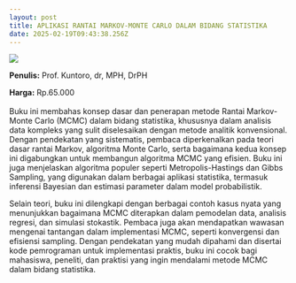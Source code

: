 ```yaml
---
layout: post
title: APLIKASI RANTAI MARKOV-MONTE CARLO DALAM BIDANG STATISTIKA
date: 2025-02-19T09:43:38.256Z
---
```

![](/images/uploads/screenshot-2025-02-19-164241.jpg)

**P﻿enulis:** Prof. Kuntoro, dr, MPH, DrPH

**Harga:** Rp.65.000\
\
Buku ini membahas konsep dasar dan penerapan metode Rantai Markov-Monte Carlo (MCMC) dalam bidang statistika, khususnya dalam analisis data kompleks yang sulit diselesaikan dengan metode analitik konvensional. Dengan pendekatan yang sistematis, pembaca diperkenalkan pada teori dasar rantai Markov, algoritma Monte Carlo, serta bagaimana kedua konsep ini digabungkan untuk membangun algoritma MCMC yang efisien. Buku ini juga menjelaskan algoritma populer seperti Metropolis-Hastings dan Gibbs Sampling, yang digunakan dalam berbagai aplikasi statistika, termasuk inferensi Bayesian dan estimasi parameter dalam model probabilistik.

Selain teori, buku ini dilengkapi dengan berbagai contoh kasus nyata yang menunjukkan bagaimana MCMC diterapkan dalam pemodelan data, analisis regresi, dan simulasi stokastik. Pembaca juga akan mendapatkan wawasan mengenai tantangan dalam implementasi MCMC, seperti konvergensi dan efisiensi sampling. Dengan pendekatan yang mudah dipahami dan disertai kode pemrograman untuk implementasi praktis, buku ini cocok bagi mahasiswa, peneliti, dan praktisi yang ingin mendalami metode MCMC dalam bidang statistika.